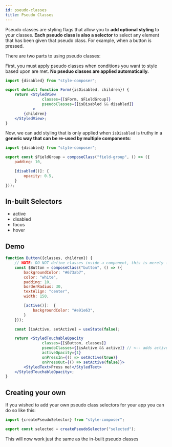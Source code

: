 ```yaml
---
id: pseudo-classes
title: Pseudo Classes
---
```


Pseudo classes are styling flags that allow you to **add optional styling** to your classes. **Each pseudo class is also a selector** to select any element that has been given that pseudo class. For example, when a button is pressed.

There are two parts to using pseudo classes:

First, you must apply pseudo classes when conditions you want to style based upon are met. **No pseduo classes are applied automatically.**

```jsx {6}
import {disabled} from "style-composer";

export default function Form({isDisabled, children}) {
    return <StyledView
                classes={[$Form, $FieldGroup]}
                pseudoClasses={[isDisabled && disabled]}
            >
        {children}
    </StyledView>;
}
```

Now, we can add styling that is only applied when `isDisabled` is truthy in a **generic way that can be re-used by multiple components**:

```js {6,7,8}
import {disabled} from "style-composer";

export const $FieldGroup = composeClass("field-group", () => ({
    padding: 10,

    [disabled()]: {
        opacity: 0.5,
    }
}));
```

## In-built Selectors

- active
- disabled
- focus
- hover

## Demo

```jsx live
function Button({classes, children}) {
    // NOTE: DO NOT define classes inside a component, this is merely for demonstration
    const $Button = composeClass("button", () => ({
        backgroundColor: "#673ab7",
        color: "white",
        padding: 10,
        borderRadius: 30,
        textAlign: "center",
        width: 150,

        [active()]:  {
            backgroundColor: "#e91e63",
        }
    }));

    const [isActive, setActive] = useState(false);

    return <StyledTouchableOpacity
                classes={[$Button, classes]}
                pseudoClasses={[isActive && active]} // <-- adds active when isActive is true
                activeOpacity={1}
                onPressIn={() => setActive(true)}
                onPressOut={() => setActive(false)}>
        <StyledText>Press me!</StyledText>
    </StyledTouchableOpacity>;
}
```

## Creating your own

If you wished to add your own pseudo class selectors for your app you can do so like this:

```js
import {createPseudoSelector} from "style-composer";

export const selected = createPseudoSelector("selected");
```

This will now work just the same as the in-built pseudo classes
